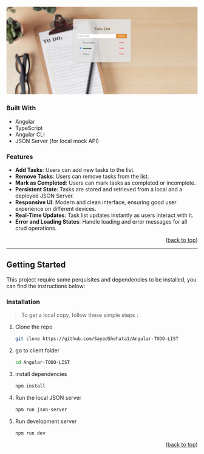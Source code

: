 <div id="top"></div>

</br>
<div align="center">
      <a href="https://todo-list-eight-ebon.vercel.app/">
       <img src="public/preview.png" alt="project image">
      </a>
</div>

### Built With

- Angular
- TypeScript
- Angular CLI
- JSON Server (for local mock API)

### Features

- **Add Tasks**: Users can add new tasks to the list.
- **Remove Tasks**: Users can remove tasks from the list.
- **Mark as Completed**: Users can mark tasks as completed or incomplete.
- **Persistent State**: Tasks are stored and retrieved from a local and a deployed JSON Server.
- **Responsive UI**: Modern and clean interface, ensuring good user experience on different devices.
- **Real-Time Updates**: Task list updates instantly as users interact with it.
- **Error and Loading States**: Handle loading and error messages for all crud operations.

<p align="right">(<a href="#top">back to top</a>)</p>

---

## Getting Started

This project require some perquisites and dependencies to be installed, you can find the instructions below:

### Installation

> To get a local copy, follow these simple steps :

1. Clone the repo

   ```sh
   git clone https://github.com/SayedShehata1/Angular-TODO-LIST
   ```

2. go to client folder

   ```sh
   cd Angular-TODO-LIST
   ```

3. install dependencies

   ```bash
   npm install
   ```

4. Run the local JSON server

   ```sh
   npm run json-server
   ```

5. Run development server

   ```sh
   npm run dev
   ```

<p align="right">(<a href="#top">back to top</a>)</p>
